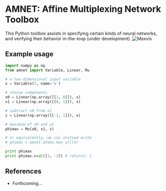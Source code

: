 # AMNET: Affine Multiplexing Network Toolbox
This Python toolbox assists in specifying certain kinds of neural networks, and
verifying their behavior in-the-loop (under development).
![Maxvis](https://raw.githubusercontent.com/ipapusha/amnet/master/doc/fig/maxvis.png)

## Example usage
```python
import numpy as np
from amnet import Variable, Linear, Mu

# a two-dimensional input variable
x = Variable(2, name='x')

# choose components
x0 = Linear(np.array([[1, 0]]), x)
x1 = Linear(np.array([[0, 1]]), x)

# subtract x0 from x1
z = Linear(np.array([[-1, 1]]), x)

# maximum of x0 and x1
phimax = Mu(x0, x1, z)

# or equivalently, we can instead write
# phimax = amnet.atoms.max_all(x)

print phimax
print phimax.eval([1, -2]) # returns: 1
```

## References
* Forthcoming...
